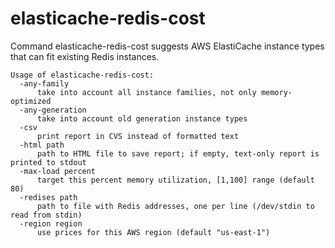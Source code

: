 # elasticache-redis-cost

Command elasticache-redis-cost suggests AWS ElastiCache instance types that can
fit existing Redis instances.

    Usage of elasticache-redis-cost:
      -any-family
          take into account all instance families, not only memory-optimized
      -any-generation
          take into account old generation instance types
      -csv
          print report in CVS instead of formatted text
      -html path
          path to HTML file to save report; if empty, text-only report is printed to stdout
      -max-load percent
          target this percent memory utilization, [1,100] range (default 80)
      -redises path
          path to file with Redis addresses, one per line (/dev/stdin to read from stdin)
      -region region
          use prices for this AWS region (default "us-east-1")
